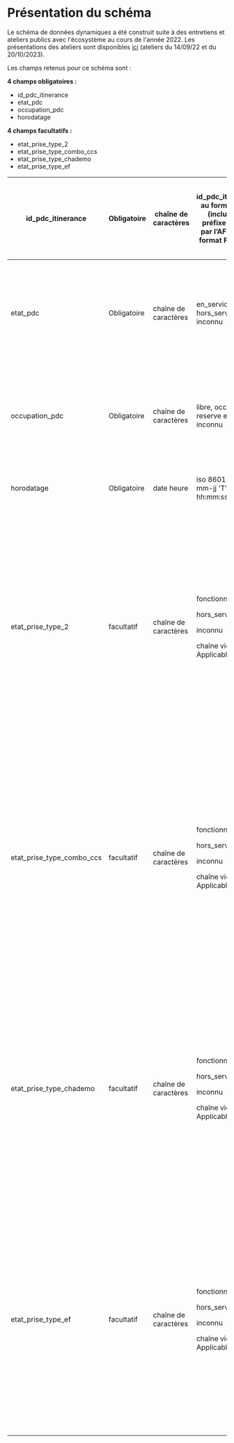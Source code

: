 # Présentation du schéma

Le schéma de données dynamiques a été construit suite à des entretiens et ateliers publics avec l'écosystème au cours de l'année 2022. Les présentations des ateliers sont disponibles [ici](https://doc.transport.data.gouv.fr/documentation/liste-des-rencontres-publiques) (ateliers du 14/09/22 et du 20/10/2023).&#x20;

Les champs retenus pour ce schéma sont :&#x20;

**4 champs obligatoires :**

* id\_pdc\_itinerance
* etat\_pdc&#x20;
* occupation\_pdc&#x20;
* horodatage

**4 champs facultatifs :**

* etat\_prise\_type\_2
* etat\_prise\_type\_combo\_ccs
* etat\_prise\_type\_chademo
* etat\_prise\_type\_ef

| id\_pdc\_itinerance           | Obligatoire | chaîne de caractères | id\_pdc\_itinerance au format eMI3 (incluant le préfixe délivré par l’AFIREV au format FRABCE) | Caractérise l’identifiant du point de recharge en question. Cet identifiant permet de faire le lien avec le statique.                                                                                                                                                                                               |
| ----------------------------- | ----------- | -------------------- | ---------------------------------------------------------------------------------------------- | ------------------------------------------------------------------------------------------------------------------------------------------------------------------------------------------------------------------------------------------------------------------------------------------------------------------- |
| etat\_pdc                     | Obligatoire | chaîne de caractères | en\_service, hors\_service et inconnu                                                          | Caractérise l’état de fonctionnement du point de recharge : est-il en service ou hors service ? En l’absence d’information, etat\_pdc sera égal à ‘inconnu’.                                                                                                                                                        |
| occupation\_pdc               | Obligatoire | chaîne de caractères | libre, occupe, reserve et inconnu                                                              | Caractérise l’occupation du point de recharge : est-il libre, occupé ou réservé ? En l’absence d’information, occupation\_pdc sera égal à ‘inconnu’.                                                                                                                                                                |
| horodatage                    | Obligatoire | date heure           | iso 8601(aaaa-mm-jj 'T' hh:mm:ss:SSSZ)                                                         | Indique la date et heure de remonter de l’information publiée.                                                                                                                                                                                                                                                      |
| etat\_prise\_type\_2          | facultatif  | chaîne de caractères | <p>fonctionnel</p><p>hors_service</p><p>inconnu</p><p>chaîne vide = Non Applicable</p>         | <p>permet d’indiquer l’état de fonctionnement du connecteur en question (T2, Combo CCS, Chademo ou EF) : est-il fonctionnel ou hors-service ?</p><p>En l’absence d’information, indiquer ‘inconnu’.</p><p>En l’absence de connecteur de ce type sur le point de recharge, laisser une chaîne de caractère vide.</p> |
| etat\_prise\_type\_combo\_ccs | facultatif  | chaîne de caractères | <p>fonctionnel</p><p>hors_service</p><p>inconnu</p><p>chaîne vide = Non Applicable</p>         | <p>permet d’indiquer l’état de fonctionnement du connecteur en question (T2, Combo CCS, Chademo ou EF) : est-il fonctionnel ou hors-service ?</p><p>En l’absence d’information, indiquer ‘inconnu’.</p><p>En l’absence de connecteur de ce type sur le point de recharge, laisser une chaîne de caractère vide.</p> |
| etat\_prise\_type\_chademo    | facultatif  | chaîne de caractères | <p>fonctionnel</p><p>hors_service</p><p>inconnu</p><p>chaîne vide = Non Applicable</p>         | <p>permet d’indiquer l’état de fonctionnement du connecteur en question (T2, Combo CCS, Chademo ou EF) : est-il fonctionnel ou hors-service ?</p><p>En l’absence d’information, indiquer ‘inconnu’.</p><p>En l’absence de connecteur de ce type sur le point de recharge, laisser une chaîne de caractère vide.</p> |
| etat\_prise\_type\_ef         | facultatif  | chaîne de caractères | <p>fonctionnel</p><p>hors_service</p><p>inconnu</p><p>chaîne vide = Non Applicable</p>         | <p>permet d’indiquer l’état de fonctionnement du connecteur en question (T2, Combo CCS, Chademo ou EF) : est-il fonctionnel ou hors-service ?</p><p>En l’absence d’information, indiquer ‘inconnu’.</p><p>En l’absence de connecteur de ce type sur le point de recharge, laisser une chaîne de caractère vide.</p> |

